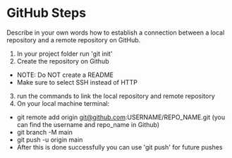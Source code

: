 # GitHub Steps

Describe in your own words how to establish a connection between a local repository and a remote repository on GitHub.

1. In your project folder run 'git init'
2. Create the repository on Github
- NOTE: Do NOT create a README
- Make sure to select SSH instead of HTTP
3. run the commands to link the local repository and remote repository
4. On your local machine terminal:
- git remote add origin git@github.com:USERNAME/REPO_NAME.git (you can find the username and repo_name in Github)
- git branch -M main
- git push -u origin main
- After this is done successfully you can use 'git push' for future pushes